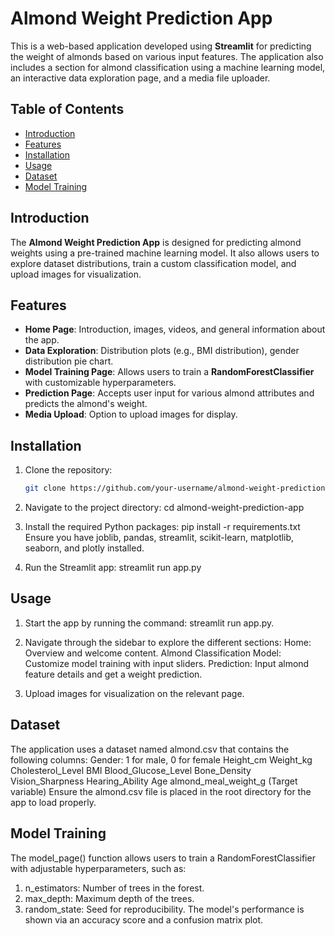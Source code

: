 # Almond Weight Prediction App

This is a web-based application developed using **Streamlit** for predicting the weight of almonds based on various input features. The application also includes a section for almond classification using a machine learning model, an interactive data exploration page, and a media file uploader.

## Table of Contents
- [Introduction](#introduction)
- [Features](#features)
- [Installation](#installation)
- [Usage](#usage)
- [Dataset](#dataset)
- [Model Training](#model-training)

## Introduction
The **Almond Weight Prediction App** is designed for predicting almond weights using a pre-trained machine learning model. It also allows users to explore dataset distributions, train a custom classification model, and upload images for visualization.

## Features
- **Home Page**: Introduction, images, videos, and general information about the app.
- **Data Exploration**: Distribution plots (e.g., BMI distribution), gender distribution pie chart.
- **Model Training Page**: Allows users to train a **RandomForestClassifier** with customizable hyperparameters.
- **Prediction Page**: Accepts user input for various almond attributes and predicts the almond's weight.
- **Media Upload**: Option to upload images for display.

## Installation
1. Clone the repository:
   ```bash
   git clone https://github.com/your-username/almond-weight-prediction-app.git

2. Navigate to the project directory:
   cd almond-weight-prediction-app

3. Install the required Python packages:
   pip install -r requirements.txt
   Ensure you have joblib, pandas, streamlit, scikit-learn, matplotlib, seaborn, and plotly installed.

4. Run the Streamlit app:
   streamlit run app.py

## Usage
1. Start the app by running the command: streamlit run app.py.
2. Navigate through the sidebar to explore the different sections:
   Home: Overview and welcome content.
   Almond Classification Model: Customize model training with input sliders.
   Prediction: Input almond feature details and get a weight prediction.
   
3. Upload images for visualization on the relevant page.

## Dataset
The application uses a dataset named almond.csv that contains the following columns:
   Gender: 1 for male, 0 for female
   Height_cm
   Weight_kg
   Cholesterol_Level
   BMI
   Blood_Glucose_Level
   Bone_Density
   Vision_Sharpness
   Hearing_Ability
   Age
   almond_meal_weight_g (Target variable)
Ensure the almond.csv file is placed in the root directory for the app to load properly.

## Model Training
The model_page() function allows users to train a RandomForestClassifier with adjustable hyperparameters, such as:
1. n_estimators: Number of trees in the forest.
2. max_depth: Maximum depth of the trees.
3. random_state: Seed for reproducibility.
The model's performance is shown via an accuracy score and a confusion matrix plot.
